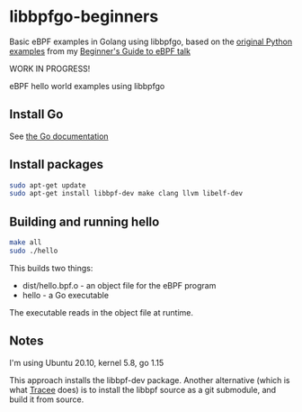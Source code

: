 # libbpfgo-beginners
Basic eBPF examples in Golang using libbpfgo, based on the [original Python examples](https://github.com/lizrice/ebpf-beginners) from my [Beginner's Guide to eBPF talk](https://speakerdeck.com/lizrice/liz-rice-beginners-guide-to-ebpf)  

WORK IN PROGRESS! 

eBPF hello world examples using libbpfgo

## Install Go 

See [the Go documentation](https://golang.org/doc/install)

## Install packages

```sh
sudo apt-get update
sudo apt-get install libbpf-dev make clang llvm libelf-dev
```

## Building and running hello

```sh
make all
sudo ./hello
```

This builds two things:
* dist/hello.bpf.o - an object file for the eBPF program
* hello - a Go executable

The executable reads in the object file at runtime.

## Notes 

I'm using Ubuntu 20.10, kernel 5.8, go 1.15

This approach installs the libbpf-dev package. Another alternative (which is what [Tracee](https://github.com/aquasecurity/tracee) does) is to install the libbpf source as a git submodule, and build it from source. 
